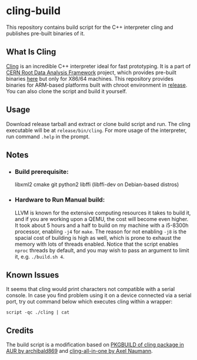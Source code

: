 # cling-build
This repository contains build script for the C++ interpreter cling and publishes pre-built binaries of it.

## What Is Cling
[Cling](https://root.cern/cling/) is an incredible C++ interpreter ideal for fast prototyping. It is a part of [CERN Root Data Analysis Framework](https://root.cern/) project, which provides pre-built binaries [here](https://root.cern/download/cling/) but only for X86/64 machines. This repository provides binaries for ARM-based platforms built with chroot environment in [release](https://github.com/SdtElectronics/cling-build/releases). You can also clone the script and build it yourself.

## Usage 
Download release tarball and extract or clone build script and run. The cling executable will be at `release/bin/cling`. For more usage of the interpreter, run command `.help` in the prompt.

## Notes
* ### Build prerequisite:
	libxml2 cmake git python2 libffi (libffi-dev on Debian-based distros)

* ### Hardware to Run Manual build:
	LLVM is known for the extensive computing resources it takes to build it, and if you are working upon a QEMU, the cost will become even higher. It took about 5 hours and a half to build on my machine with a i5-8300h processor, enabling `-j4` for `make`. The reason for not enabling `-j8` is the spacial cost of building is high as well, which is prone to exhaust the memory with lots of threads enabled. Notice that the script enables `nproc` threads by default, and you may wish to pass an argument to limit it, e.g. `./build.sh 4`.

## Known Issues
It seems that cling would print characters not compatible with a serial console. In case you find problem using it on a device connected via a serial port, try out command below which executes cling within a wrapper:

```script -qc ./cling | cat```

## Credits
The build script is a modification based on [PKGBUILD of cling package in AUR by archibald869](https://aur.archlinux.org/cgit/aur.git/tree/PKGBUILD?h=cling) and [cling-all-in-one by Axel Naumann](https://github.com/Axel-Naumann/cling-all-in-one/blob/master/clone.sh).
